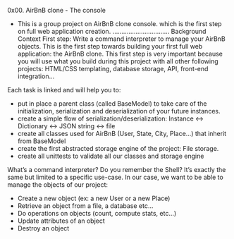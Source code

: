 0x00. AirBnB clone - The console 
- This is a group project on AirBnB clone console. which is the first step on full web application creation. 
................................ 
Background Context 
First step: Write a command interpreter to manage your AirBnB objects. 
This is the first step towards building your first full web application: the AirBnB clone. This first step is very important because you will use what you build during this project with all other following projects: HTML/CSS templating, database storage, API, front-end integration… 

Each task is linked and will help you to: 
- put in place a parent class (called BaseModel) to take care of the initialization, serialization and deserialization of your future instances. 
- create a simple flow of serialization/deserialization: Instance <-> Dictionary <-> JSON string <-> file 
- create all classes used for AirBnB (User, State, City, Place…) that inherit from BaseModel 
- create the first abstracted storage engine of the project: File storage. 
- create all unittests to validate all our classes and storage engine 

What’s a command interpreter? 
Do you remember the Shell? It’s exactly the same but limited to a specific use-case. In our case, we want to be able to manage the objects of our project: 
- Create a new object (ex: a new User or a new Place) 
- Retrieve an object from a file, a database etc… 
- Do operations on objects (count, compute stats, etc…) 
- Update attributes of an object 
- Destroy an object
